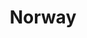 ---
title:			"Norway"
post_path:	2017-10-20-norway
lon:				8.4689
lat:				60.4720
date_start:	2017_10_20
date_end:		2017_10_26
metadata:
  - title:  airports
    list:
      - JFK
      - OSL
  - title:  airlines
    list:
      - Norwegian Air
  - title:  cities
    list:
      - Oslo
      - Aurland
      - Bergen
  - title:  countries
    list:
      - Norway
  - title:  continents
    list:
      - Europe
photos:
  - ext:		01.jpg
    class:	vertical
---